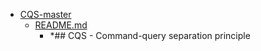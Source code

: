 - <a href = "E:\Node_projects\Node_Way\Education\Timur_Video_Node.js\part_25\CQS-master\cat.CQS-master\dir.CQS-master.md">CQS-master</a>
    - <a href = "E:\Node_projects\Node_Way\Education\Timur_Video_Node.js\part_25\CQS-master\README.md">README.md</a>
        - *## CQS - Command-query separation principle
